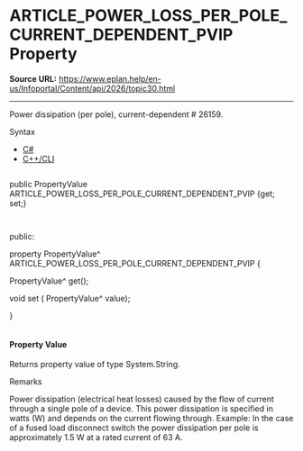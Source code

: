 # ARTICLE_POWER_LOSS_PER_POLE_CURRENT_DEPENDENT_PVIP Property

**Source URL:** https://www.eplan.help/en-us/Infoportal/Content/api/2026/topic30.html

---

Power dissipation (per pole), current-dependent # 26159.

Syntax

- [C#](#i-syntax-CS)
- [C++/CLI](#i-syntax-CPP2005)

```
```
public PropertyValue ARTICLE_POWER_LOSS_PER_POLE_CURRENT_DEPENDENT_PVIP {get; set;}
```
```

```
```
public:

property PropertyValue^ ARTICLE_POWER_LOSS_PER_POLE_CURRENT_DEPENDENT_PVIP {

   PropertyValue^ get();

   void set (    PropertyValue^ value);

}
```
```

#### Property Value

Returns property value of type System.String.

Remarks

Power dissipation (electrical heat losses) caused by the flow of current through a single pole of a device. This power dissipation is specified in watts (W) and depends on the current flowing through. Example: In the case of a fused load disconnect switch the power dissipation per pole is approximately 1.5 W at a rated current of 63 A.
